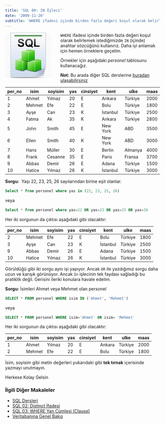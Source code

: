 ```yaml
---
title: 'SQL 09: IN İşleci'
date: '2009-11-20'
subtitle: 'WHERE ifadesi içinde birden fazla değeri koşul olarak belirlemek istediğimizde IN (içinde) anahtar sözcüğünü kullanırız.'
---
```


<img align="left" style="margin-right: 30px;margin-bottom: 0px;"  src="img/blog/Schema-SQL1.jpg">


`WHERE` ifadesi içinde birden fazla değeri koşul olarak belirlemek istediğimizde `IN` (içinde) anahtar sözcüğünü kullanırız. Daha iyi anlamak için hemen örneklere geçelim. 

Örnekler için aşağıdaki _personel_ tablosunu kullanacağız. 

**Not:** Bu arada diğer SQL derslerine [buradan ulaşabilirsiniz](http://www.hrzafer.com/sql-dersleri)

| per_no | isim | soyisim | yas | cinsiyet | kent | ulke | maas |
| --- | --- | --- | --- | --- | --- | --- | --- |
| 1   | Ahmet | Yılmaz | 20  | E   | Ankara | Türkiye | 2000 |
| 2   | Mehmet | Efe | 22  | E   | Bolu | Türkiye | 1800 |
| 3   | Ayşe | Can | 23  | K   | İstanbul | Türkiye | 2500 |
| 4   | Fatma | Ak  | 35  | K   | Ankara | Türkiye | 2800 |
| 5   | John | Smith | 45  | E   | New York | ABD | 3500 |
| 6   | Ellen | Smith | 40  | K   | New York | ABD | 3000 |
| 7   | Hans | Müller | 30  | E   | Berlin | Almanya | 4000 |
| 8   | Frank | Cesanne | 35  | E   | Paris | Fransa | 3700 |
| 9   | Abbas | Demir | 26  | E   | Adana | Türkiye | 1500 |
| 10  | Hatice | Yılmaz | 26  | K   | İstanbul | Türkiye | 3000 |

**Sorgu:**  Yaşı 22, 23, 25, 26 sayılarından birine eşit olanlar.

```sql
Select * from personel where yas in (22, 23, 25, 26)
```

veya

```sql
Select * from personel where yas=22 OR yas=23 OR yas=25 OR yas=26
```

Her iki sorgunun da çıktısı aşağıdaki gibi olacaktır:

| per_no | isim | soyisim | yas | cinsiyet | kent | ulke | maas |
| --- | --- | --- | --- | --- | --- | --- | --- |
| 2   | Mehmet | Efe | 22  | E   | Bolu | Türkiye | 1800 |
| 3   | Ayşe | Can | 23  | K   | İstanbul | Türkiye | 2500 |
| 9   | Abbas | Demir | 26  | E   | Adana | Türkiye | 1500 |
| 10  | Hatice | Yılmaz | 26  | K   | İstanbul | Türkiye | 3000 |

Görüldüğü gibi iki sorgu aynı işi yapıyor. Ancak `OR` ile yazdığımız sorgu daha uzun ve karışık görünüyor. Ancak `In` işlecinin tek faydası sağladığı bu pratiklik değil. Gerisini ileriki konulara havale edelim. 

**Sorgu:** İsimleri Ahmet veya Mehmet olan personel

```sql
SELECT * FROM personel WHERE isim IN ('Ahmet', 'Mehmet')
```

veya

```sql
SELECT * FROM personel WHERE isim='Ahmet' OR isim= 'Mehmet'
```

Her iki sorgunun da çıktısı aşağıdaki gibi olacaktır:

| per_no | isim | soyisim | yas | cinsiyet | kent | ulke | maas |
| --- | --- | --- | --- | --- | --- | --- | --- |
| 1   | Ahmet | Yılmaz | 20  | E   | Ankara | Türkiye | 2000 |
| 2   | Mehmet | Efe | 22  | E   | Bolu | Türkiye | 1800 |

İsim, soyisim gibi metin değerleri yukarıdaki gibi **tek tırnak** içerisinde yazmayı unutmayın. 

Herkese Kolay Gelsin

### İlgili Diğer Makaleler

- [SQL Dersleri](/sql-dersleri)
- [SQL 02: Distinct İfadesi](/sql-distinct-ifadesi)
- [SQL 03: WHERE Yan Cümlesi (Clause)](/sql-where-clause)
- [Veritabanına Genel Bakış](/veritabanina-genel-bakis)

